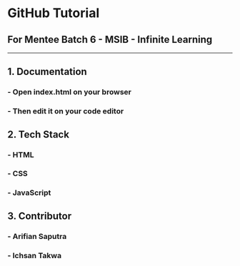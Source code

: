 # GitHub Tutorial
## For Mentee Batch 6 - MSIB - Infinite Learning
---
## 1. Documentation
### - Open index.html on your browser
### - Then edit it on your code editor

## 2. Tech Stack
### - HTML
### - CSS
### - JavaScript

## 3. Contributor
### - Arifian Saputra
### - Ichsan Takwa
